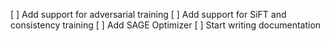 [ ] Add support for adversarial training
[ ] Add support for SiFT and consistency training
[ ] Add SAGE Optimizer
[ ] Start writing documentation
